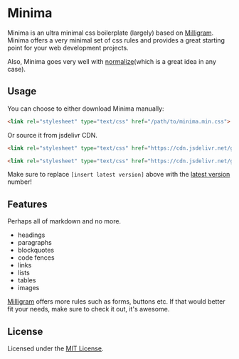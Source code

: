 # Minima

Minima is an ultra minimal css boilerplate (largely) based on [Milligram](http://milligram.io). Minima offers a very minimal set of css rules and provides a great starting point for your web development projects.

Also, Minima goes very well with [normalize](https://necolas.github.io/normalize.css/)(which is a great idea in any case).

## Usage

You can choose to either download Minima manually:

```html
<link rel="stylesheet" type="text/css" href="/path/to/minima.min.css">
```

Or source it from jsdelivr CDN.

```html
<link rel="stylesheet" type="text/css" href="https://cdn.jsdelivr.net/gh/shreyasminocha/Minima@[insert latest version]/dist/minima.min.css">
```

```html
<link rel="stylesheet" type="text/css" href="https://cdn.jsdelivr.net/gh/shreyasminocha/Minima@[insert latest version]/dist/minima.css">
```

Make sure to replace `[insert latest version]` above with the [latest version](https://github.com/shreyasminocha/Minima/releases/latest) number!

## Features

Perhaps all of markdown and no more.

* headings
* paragraphs
* blockquotes
* code fences
* links
* lists
* tables
* images

[Milligram](http://milligram.io) offers more rules such as forms, buttons etc. If that would better fit your needs, make sure to check it out, it's awesome.

## License

Licensed under the [MIT License](https://shreyas.mit-license.org/2017).
